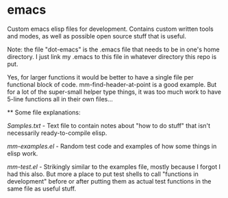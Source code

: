 emacs
=====

Custom emacs elisp files for development. Contains custom written
tools and modes, as well as possible open source stuff that is
useful. 

Note: the file "dot-emacs" is the .emacs file that needs to be in
one's home directory. I just link my .emacs to this file in whatever
directory this repo is put.


Yes, for larger functions it would be better to have a single file per
functional block of code. mm-find-header-at-point is a good
example. But for a lot of the super-small helper type things, it was
too much work to have 5-line functions all in their own files...

** Some file explanations:

*Samples.txt* - Text file to contain notes about "how to do stuff" that
isn't necessarily ready-to-compile elisp.

*mm-examples.el* - Random test code and examples of how some things in
elisp work.

*mm-test.el* - Strikingly similar to the examples file, mostly because I
forgot I had this also. But more a place to put test shells to call
"functions in development" before or after putting them as actual test
functions in the same file as useful stuff.


